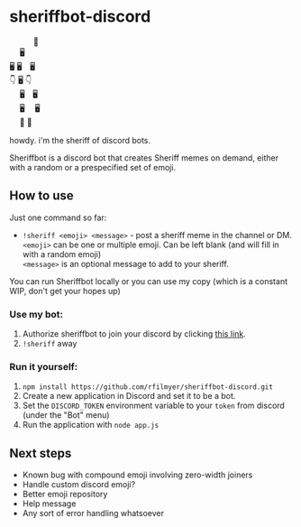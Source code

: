 # sheriffbot-discord

⠀ ⠀ ⠀  🤠  
　   🖥  
    🖥   🖥　🖥  
   👇   🖥 👇  
  　  🖥　🖥  
　   🖥　 🖥  
　   👢     👢

howdy. i'm the sheriff of discord bots.

Sheriffbot is a discord bot that creates Sheriff memes on demand, either with a random or a prespecified set of emoji.

## How to use

Just one command so far:

* `!sheriff <emoji> <message>` - post a sheriff meme in the channel or DM.  
	`<emoji>` can be one or multiple emoji. Can be left blank (and will fill in with a random emoji)  
	`<message>` is an optional message to add to your sheriff.

You can run Sheriffbot locally or you can use my copy (which is a constant WIP, don't get your hopes up)

### Use my bot:
1. Authorize sheriffbot to join your discord by clicking [this link](https://discordapp.com/oauth2/authorize?client_id=583103282898272276&scope=bot&permissions=2048).
2. `!sheriff` away

### Run it yourself:
1. `npm install https://github.com/rfilmyer/sheriffbot-discord.git`
3. Create a new application in Discord and set it to be a bot.
4. Set the `DISCORD_TOKEN` environment variable to your `token` from discord (under the "Bot" menu)
5. Run the application with `node app.js`

## Next steps
 * Known bug with compound emoji involving zero-width joiners
 * Handle custom discord emoji?
 * Better emoji repository
 * Help message
 * Any sort of error handling whatsoever